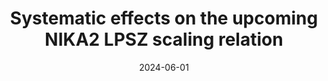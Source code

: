 ---
title: "Systematic effects on the upcoming NIKA2 LPSZ scaling relation"
collection: "publications"
category: "co_procs"
permalink: /publications/2024EPJWC29300032M
link: https://ui.adsabs.harvard.edu/abs/2024EPJWC.29300032M/abstract
date: 2024-06-01
venue: "European Physical Journal Web of Conferences"
citation: "Moyer-Anin, A., Adam, R., Ade, P., et al. (2024), European Physical Journal Web of Conferences, 293, 00032."
---